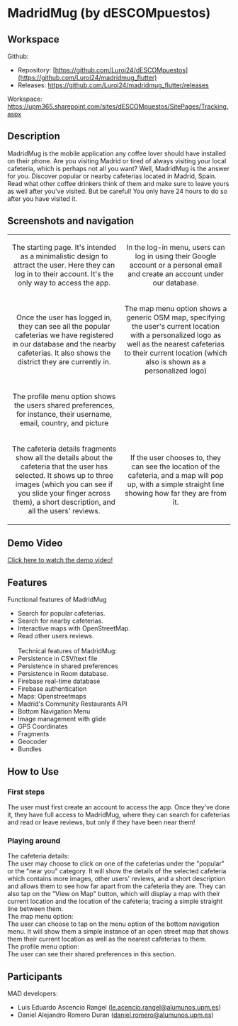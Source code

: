 # MadridMug (by dESCOMpuestos)

## Workspace 
Github:  
- Repository: [https://github.com/Luroi24/dESCOMpuestos](https://github.com/Luroi24/madridmug_flutter)  
- Releases: https://github.com/Luroi24/madridmug_flutter/releases

Workspace: https://upm365.sharepoint.com/sites/dESCOMpuestos/SitePages/Tracking.aspx
  

## Description
MadridMug is the mobile application any coffee lover should have installed on their phone. Are you visiting Madrid or tired of always visiting your local cafeteria, which is perhaps not all you want? Well, MadridMug is the answer for you. Discover popular or nearby cafeterias located in Madrid, Spain. Read what other coffee drinkers think of them and make sure to leave yours as well after you've visited. But be careful! You only have 24 hours to do so after you have visited it.

## Screenshots and navigation
<table>
  <tr>
    <td>
      <p align="center">The starting page. It's intended as a minimalistic design to attract the user. Here they can log in to their account. It's the only way to access the app.</p>
    </td>
    <td>
      <p align="center">In the log-in menu, users can log in using their Google account or a personal email and create an account under our database.</p>
    </td>
  </tr>
  <tr>
    <td>
      <p align="center">Once the user has logged in, they can see all the popular cafeterias we have registered in our database and the nearby cafeterias. It also shows the district they are currently in.</p>
    </td>
    <td>
      <p align="center">The map menu option shows a generic OSM map, specifying the user's current location with a personalized logo as well as the nearest cafeterias to their current location (which also is shown as a personalized logo)</p>
    </td>
  </tr>
  <tr>
    <td>
      <p align="center">The profile menu option shows the users shared preferences, for instance, their username, email, country, and picture</p>
    </td>
    <td>
    </td>
  </tr>
  <tr>
    <td>
      <p align="center">The cafeteria details fragments show all the details about the cafeteria that the user has selected. It shows up to three images (which you can see if you slide your finger across them), a short description, and all the users' reviews. </p>
    </td>
    <td>
      <p align="center">If the user chooses to, they can see the location of the cafeteria, and a map will pop up, with a simple straight line showing how far they are from it.</p>
    </td>
  </tr>
</table>



## Demo Video
<a href="https://www.youtube.com/watch?v=HYwL3iM5Ud8">
  Click here to watch the demo video!
</a>

## Features
Functional features of MadridMug
- Search for popular cafeterias.
- Search for nearby cafeterias.
- Interactive maps with OpenStreetMap.
- Read other users reviews. <br/><br/>
Technical features of MadridMug:
- Persistence in CSV/text file
- Persistence in shared preferences
- Persistence in Room database.
- Firebase real-time database
- Firebase authentication
- Maps: Openstreetmaps
- Madrid's Community Restaurants API
- Bottom Navigation Menu
- Image management with glide
- GPS Coordinates 
- Fragments
- Geocoder
- Bundles

## How to Use
### First steps
The user must first create an account to access the app. Once they've done it, they have full access to MadridMug, where they can search for cafeterias and read or leave reviews, but only if they have been near them!
### Playing around
The cafeteria details:<br/>
The user may choose to click on one of the cafeterias under the "popular" or the "near you" category. It will show the details of the selected cafeteria which contains more images, other users' reviews, and a short description and allows them to see how far apart from the cafeteria they are. They can also tap on the "View on Map" button, which will display a map with their current location and the location of the cafeteria; tracing a simple straight line between them.<br/>
The map menu option:<br/>
The user can choose to tap on the menu option of the bottom navigation menu. It will show them a simple instance of an open street map that shows them their current location as well as the nearest cafeterias to them.<br/>
The profile menu option:<br/>
The user can see their shared preferences in this section.

## Participants
MAD developers:
- Luis Eduardo Ascencio Rangel (le.acencio.rangel@alumunos.upm.es)
- Daniel Alejandro Romero Duran (daniel.romero@alumunos.upm.es) 
